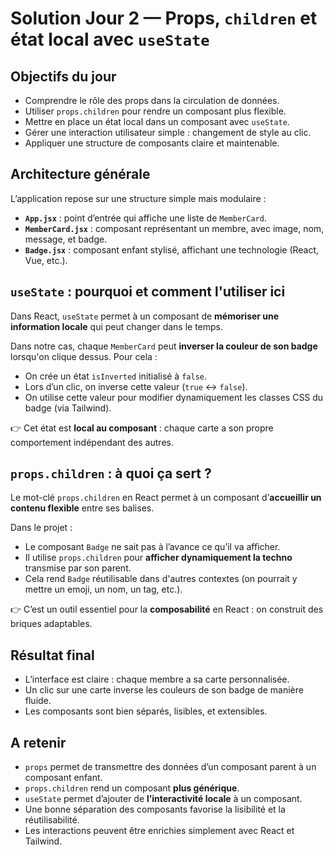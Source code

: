 # Solution Jour 2 — Props, `children` et état local avec `useState`

## Objectifs du jour

- Comprendre le rôle des props dans la circulation de données.
- Utiliser `props.children` pour rendre un composant plus flexible.
- Mettre en place un état local dans un composant avec `useState`.
- Gérer une interaction utilisateur simple : changement de style au clic.
- Appliquer une structure de composants claire et maintenable.

## Architecture générale

L’application repose sur une structure simple mais modulaire :

- **`App.jsx`** : point d’entrée qui affiche une liste de `MemberCard`.
- **`MemberCard.jsx`** : composant représentant un membre, avec image, nom, message, et badge.
- **`Badge.jsx`** : composant enfant stylisé, affichant une technologie (React, Vue, etc.).

## `useState` : pourquoi et comment l'utiliser ici

Dans React, `useState` permet à un composant de **mémoriser une information locale** qui peut changer dans le temps.

Dans notre cas, chaque `MemberCard` peut **inverser la couleur de son badge** lorsqu'on clique dessus. Pour cela :

- On crée un état `isInverted` initialisé à `false`.
- Lors d’un clic, on inverse cette valeur (`true` ↔ `false`).
- On utilise cette valeur pour modifier dynamiquement les classes CSS du badge (via Tailwind).

👉 Cet état est **local au composant** : chaque carte a son propre comportement indépendant des autres.

## `props.children` : à quoi ça sert ?

Le mot-clé `props.children` en React permet à un composant d’**accueillir un contenu flexible** entre ses balises.

Dans le projet :

- Le composant `Badge` ne sait pas à l’avance ce qu’il va afficher.
- Il utilise `props.children` pour **afficher dynamiquement la techno** transmise par son parent.
- Cela rend `Badge` réutilisable dans d'autres contextes (on pourrait y mettre un emoji, un nom, un tag, etc.).

👉 C’est un outil essentiel pour la **composabilité** en React : on construit des briques adaptables.

## Résultat final

- L’interface est claire : chaque membre a sa carte personnalisée.
- Un clic sur une carte inverse les couleurs de son badge de manière fluide.
- Les composants sont bien séparés, lisibles, et extensibles.

## A retenir

- `props` permet de transmettre des données d’un composant parent à un composant enfant.
- `props.children` rend un composant **plus générique**.
- `useState` permet d’ajouter de **l’interactivité locale** à un composant.
- Une bonne séparation des composants favorise la lisibilité et la réutilisabilité.
- Les interactions peuvent être enrichies simplement avec React et Tailwind.
